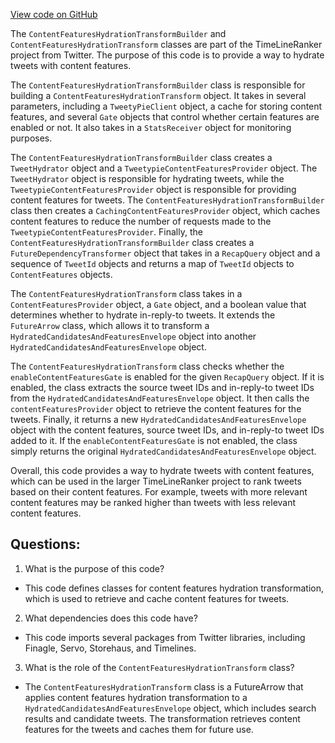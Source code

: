 [View code on GitHub](https://github.com/misbahsy/the-algorithm/timelineranker/server/src/main/scala/com/twitter/timelineranker/common/ContentFeaturesHydrationTransform.scala)

The `ContentFeaturesHydrationTransformBuilder` and `ContentFeaturesHydrationTransform` classes are part of the TimeLineRanker project from Twitter. The purpose of this code is to provide a way to hydrate tweets with content features. 

The `ContentFeaturesHydrationTransformBuilder` class is responsible for building a `ContentFeaturesHydrationTransform` object. It takes in several parameters, including a `TweetyPieClient` object, a cache for storing content features, and several `Gate` objects that control whether certain features are enabled or not. It also takes in a `StatsReceiver` object for monitoring purposes. 

The `ContentFeaturesHydrationTransformBuilder` class creates a `TweetHydrator` object and a `TweetypieContentFeaturesProvider` object. The `TweetHydrator` object is responsible for hydrating tweets, while the `TweetypieContentFeaturesProvider` object is responsible for providing content features for tweets. The `ContentFeaturesHydrationTransformBuilder` class then creates a `CachingContentFeaturesProvider` object, which caches content features to reduce the number of requests made to the `TweetypieContentFeaturesProvider`. Finally, the `ContentFeaturesHydrationTransformBuilder` class creates a `FutureDependencyTransformer` object that takes in a `RecapQuery` object and a sequence of `TweetId` objects and returns a map of `TweetId` objects to `ContentFeatures` objects. 

The `ContentFeaturesHydrationTransform` class takes in a `ContentFeaturesProvider` object, a `Gate` object, and a boolean value that determines whether to hydrate in-reply-to tweets. It extends the `FutureArrow` class, which allows it to transform a `HydratedCandidatesAndFeaturesEnvelope` object into another `HydratedCandidatesAndFeaturesEnvelope` object. 

The `ContentFeaturesHydrationTransform` class checks whether the `enableContentFeaturesGate` is enabled for the given `RecapQuery` object. If it is enabled, the class extracts the source tweet IDs and in-reply-to tweet IDs from the `HydratedCandidatesAndFeaturesEnvelope` object. It then calls the `contentFeaturesProvider` object to retrieve the content features for the tweets. Finally, it returns a new `HydratedCandidatesAndFeaturesEnvelope` object with the content features, source tweet IDs, and in-reply-to tweet IDs added to it. If the `enableContentFeaturesGate` is not enabled, the class simply returns the original `HydratedCandidatesAndFeaturesEnvelope` object. 

Overall, this code provides a way to hydrate tweets with content features, which can be used in the larger TimeLineRanker project to rank tweets based on their content features. For example, tweets with more relevant content features may be ranked higher than tweets with less relevant content features.
## Questions: 
 1. What is the purpose of this code?
- This code defines classes for content features hydration transformation, which is used to retrieve and cache content features for tweets.

2. What dependencies does this code have?
- This code imports several packages from Twitter libraries, including Finagle, Servo, Storehaus, and Timelines.

3. What is the role of the `ContentFeaturesHydrationTransform` class?
- The `ContentFeaturesHydrationTransform` class is a FutureArrow that applies content features hydration transformation to a `HydratedCandidatesAndFeaturesEnvelope` object, which includes search results and candidate tweets. The transformation retrieves content features for the tweets and caches them for future use.